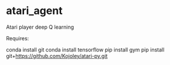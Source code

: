 # atari_agent
Atari player deep Q learning 

Requires:

conda install git
conda install tensorflow
pip install gym
pip install git+https://github.com/Kojoley/atari-py.git
